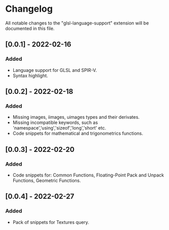 # Changelog

All notable changes to the "glsl-language-support" extension will be documented in this file.


## [0.0.1] - 2022-02-16
### Added
- Language support for GLSL and SPIR-V.
- Syntax highlight.


## [0.0.2] - 2022-02-18
### Added
- Missing images, iimages, uimages types and their derivates.
- Missing incompatible keywords, such as 'namespace','using','sizeof','long','short' etc.
- Code snippets for mathematical and trigonometrics functions.


## [0.0.3] - 2022-02-20
### Added
- Code snippets for: Common Functions, Floating-Point Pack and Unpack Functions, Geometric Functions.



## [0.0.4] - 2022-02-27
### Added
- Pack of snippets for Textures query.